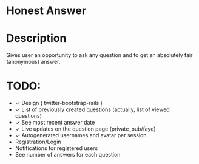 Honest Answer
=============

# Description

Gives user an opportunity to ask any question and to get
an absolutely fair (anonymous) answer.

# TODO:

* ✓ Design ( twitter-bootstrap-rails )
* ✓ List of previously created questions (actually, list of viewed questions)
* ✓ See most recent answer date
* ✓ Live updates on the question page (private_pub/faye) 
* ✓ Autogenerated usernames and avatar per session
* Registration/Login
* Notifications for registered users
* See number of answers for each question